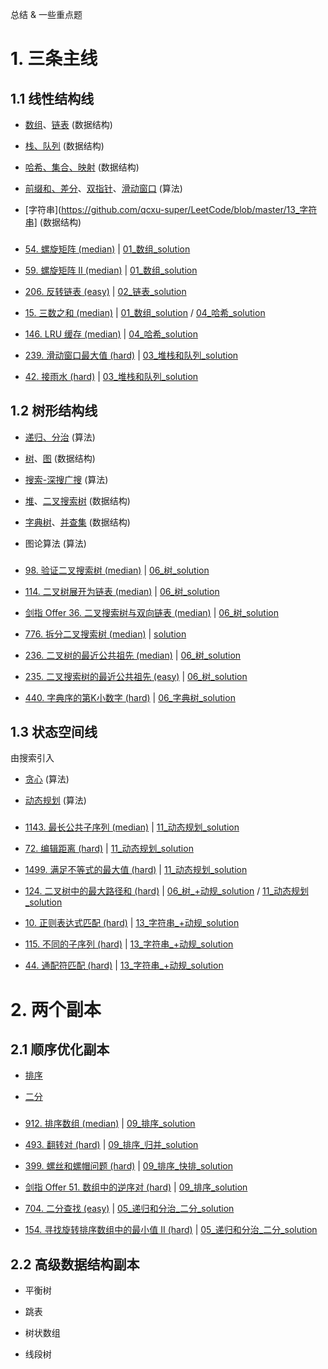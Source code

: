 总结 & 一些重点题

# 1. 三条主线

## 1.1 线性结构线

- [数组](https://github.com/qcxu-super/LeetCode/blob/master/01_数组)、[链表](https://github.com/qcxu-super/LeetCode/blob/master/02_链表) (数据结构)

- [栈、队列](https://github.com/qcxu-super/LeetCode/blob/master/03_堆栈和队列) (数据结构)

- [哈希、集合、映射](https://github.com/qcxu-super/LeetCode/blob/master/04_哈希) (数据结构)

- [前缀和、差分](https://github.com/qcxu-super/LeetCode/blob/master/01_数组)、[双指针](https://github.com/qcxu-super/LeetCode/blob/master/01_数组)、[滑动窗口](https://github.com/qcxu-super/LeetCode/blob/master/03_堆栈和队列) (算法)

- [字符串](https://github.com/qcxu-super/LeetCode/blob/master/13_字符串] (数据结构)

### 

- [54. 螺旋矩阵 (median)](https://leetcode.cn/problems/spiral-matrix/) | [01_数组_solution](https://github.com/qcxu-super/LeetCode/blob/master/01_数组/54spiralOrder.cpp)

- [59. 螺旋矩阵 II (median)](https://leetcode.cn/problems/spiral-matrix-ii/) | [01_数组_solution](https://github.com/qcxu-super/LeetCode/blob/master/01_数组/59generateMatrix.cpp)

- [206. 反转链表 (easy)](https://leetcode-cn.com/problems/reverse-linked-list/) |  [02_链表_solution](https://github.com/qcxu-super/LeetCode/blob/master/02_链表/206reverseList.cpp)

- [15. 三数之和 (median)](https://leetcode-cn.com/problems/3sum/) |  [01_数组_solution](https://github.com/qcxu-super/LeetCode/blob/master/01_数组/15threeSum.cpp) / [04_哈希_solution](https://github.com/qcxu-super/LeetCode/blob/master/04_哈希/15threeSum.cpp)

- [146. LRU 缓存 (median)](https://leetcode-cn.com/problems/lru-cache/) |  [04_哈希_solution](https://github.com/qcxu-super/LeetCode/blob/master/04_哈希/146LRUCache.cpp)

- [239. 滑动窗口最大值 (hard)](https://leetcode.cn/problems/sliding-window-maximum/) |  [03_堆栈和队列_solution](https://github.com/qcxu-super/LeetCode/blob/master/03_堆栈和队列/239maxSlidingWindow.cpp)

- [42. 接雨水 (hard)](https://leetcode.cn/problems/trapping-rain-water/) |  [03_堆栈和队列_solution](https://github.com/qcxu-super/LeetCode/blob/master/03_堆栈和队列/42trap.cpp)


## 1.2 树形结构线

- [递归、分治](https://github.com/qcxu-super/LeetCode/blob/master/05_递归和分治) (算法)

- [树](https://github.com/qcxu-super/LeetCode/blob/master/06_树)、[图](https://github.com/qcxu-super/LeetCode/blob/master/07_图) (数据结构)

- [搜索-深搜广搜](https://github.com/qcxu-super/LeetCode/blob/master/08_深搜和广搜) (算法)

- [堆](https://github.com/qcxu-super/LeetCode/blob/master/03_堆栈和队列)、[二叉搜索树](https://github.com/qcxu-super/LeetCode/blob/master/06_树) (数据结构)

- [字典树](https://github.com/qcxu-super/LeetCode/blob/master/06_树)、[并查集](https://github.com/qcxu-super/LeetCode/blob/master/12_并查集) (数据结构)

- 图论算法 (算法)

### 

- [98. 验证二叉搜索树 (median)](https://leetcode-cn.com/problems/validate-binary-search-tree/) |  [06_树_solution](https://github.com/qcxu-super/LeetCode/blob/master/06_树/98isValidBST.cpp)

- [114. 二叉树展开为链表 (median)](https://leetcode-cn.com/problems/flatten-binary-tree-to-linked-list/) |  [06_树_solution](https://github.com/qcxu-super/LeetCode/blob/master/06_树/114flatten.cpp)

- [剑指 Offer 36. 二叉搜索树与双向链表 (median)](https://leetcode.cn/problems/er-cha-sou-suo-shu-yu-shuang-xiang-lian-biao-lcof/) |  [06_树_solution](https://github.com/qcxu-super/LeetCode/blob/master/06_树/36treeToDoublyList.cpp)

- [776. 拆分二叉搜索树 (median)](https://leetcode.cn/problems/split-bst/) |  [solution](https://github.com/qcxu-super/LeetCode/blob/master/06_树/776splitBST.cpp)

- [236. 二叉树的最近公共祖先 (median)](https://leetcode-cn.com/problems/lowest-common-ancestor-of-a-binary-tree/) |  [06_树_solution](https://github.com/qcxu-super/LeetCode/blob/master/06_树/236lowestCommonAncestor.cpp)

- [235. 二叉搜索树的最近公共祖先 (easy)](https://leetcode-cn.com/problems/lowest-common-ancestor-of-a-binary-search-tree/) |  [06_树_solution](https://github.com/qcxu-super/LeetCode/blob/master/06_树/235lowestCommonAncestor.cpp)

- [440. 字典序的第K小数字 (hard)](https://leetcode.cn/problems/k-th-smallest-in-lexicographical-order/) |  [06_字典树_solution](https://github.com/qcxu-super/LeetCode/blob/master/06_树/440findKthNumber.cpp)


## 1.3 状态空间线

由搜索引入

- [贪心](https://github.com/qcxu-super/LeetCode/blob/master/10_贪心算法) (算法)

- [动态规划](https://github.com/qcxu-super/LeetCode/blob/master/11_动态规划) (算法)

### 

- [1143. 最长公共子序列 (median)](https://leetcode-cn.com/problems/longest-common-subsequence/) |  [11_动态规划_solution](https://github.com/qcxu-super/LeetCode/blob/master/11_动态规划/1143longestCommonSubsequence.cpp)

- [72. 编辑距离 (hard)](https://leetcode-cn.com/problems/edit-distance/) |  [11_动态规划_solution](https://github.com/qcxu-super/LeetCode/blob/master/11_动态规划/72minDistance.cpp)

- [1499. 满足不等式的最大值 (hard)](https://leetcode-cn.com/problems/max-value-of-equation/) |  [11_动态规划_solution](https://github.com/qcxu-super/LeetCode/blob/master/11_动态规划/1499findMaxValueOfEquation.cpp)

- [124. 二叉树中的最大路径和 (hard)](https://leetcode-cn.com/problems/binary-tree-maximum-path-sum/) |  [06_树_+动规_solution](https://github.com/qcxu-super/LeetCode/blob/master/06_树/124maxPathSum.cpp) / [11_动态规划_solution](https://github.com/qcxu-super/LeetCode/blob/master/11_动态规划/124maxPathSum.cpp)

- [10. 正则表达式匹配 (hard)](https://leetcode-cn.com/problems/regular-expression-matching/) |  [13_字符串_+动规_solution](https://github.com/qcxu-super/LeetCode/blob/master/13_字符串/10isMatch.cpp)

- [115. 不同的子序列 (hard)](https://leetcode-cn.com/problems/distinct-subsequences/) |  [13_字符串_+动规_solution](https://github.com/qcxu-super/LeetCode/blob/master/13_字符串/115numDistinct.cpp)

- [44. 通配符匹配 (hard)](https://leetcode-cn.com/problems/wildcard-matching/) |  [13_字符串_+动规_solution](https://github.com/qcxu-super/LeetCode/blob/master/13_字符串/44isMatch.cpp)



# 2. 两个副本

## 2.1 顺序优化副本

- [排序](https://github.com/qcxu-super/LeetCode/blob/master/09_排序)

- [二分](https://github.com/qcxu-super/LeetCode/blob/master/05_递归和分治)

### 

- [912. 排序数组 (median)](https://leetcode-cn.com/problems/sort-an-array/) |  [09_排序_solution](https://github.com/qcxu-super/LeetCode/blob/master/09_排序/912sortArray.cpp)

- [493. 翻转对 (hard)](https://leetcode-cn.com/problems/reverse-pairs/) | [09_排序_归并_solution](https://github.com/qcxu-super/LeetCode/blob/master/09_排序/493reversePairs.cpp)

- [399. 螺丝和螺帽问题 (hard)](https://www.jiuzhang.com/solutions/nuts-bolts-problem/) | [09_排序_快排_solution](https://github.com/qcxu-super/LeetCode/blob/master/09_排序/399sortNutsAndBolts.cpp)

- [剑指 Offer 51. 数组中的逆序对 (hard)](https://leetcode.cn/problems/shu-zu-zhong-de-ni-xu-dui-lcof/) | [09_排序_solution](https://github.com/qcxu-super/LeetCode/blob/master/09_排序/51reversePairs.cpp)

- [704. 二分查找 (easy)](https://leetcode-cn.com/problems/binary-search/) | [05_递归和分治_二分_solution](https://github.com/qcxu-super/LeetCode/blob/master/05_递归和分治/704search.cpp)

- [154. 寻找旋转排序数组中的最小值 II (hard)](https://leetcode-cn.com/problems/find-minimum-in-rotated-sorted-array-ii/) |  [05_递归和分治_二分_solution](https://github.com/qcxu-super/LeetCode/blob/master/05_递归和分治/154findMin.cpp)


## 2.2 高级数据结构副本

- 平衡树

- 跳表

- 树状数组

- 线段树


